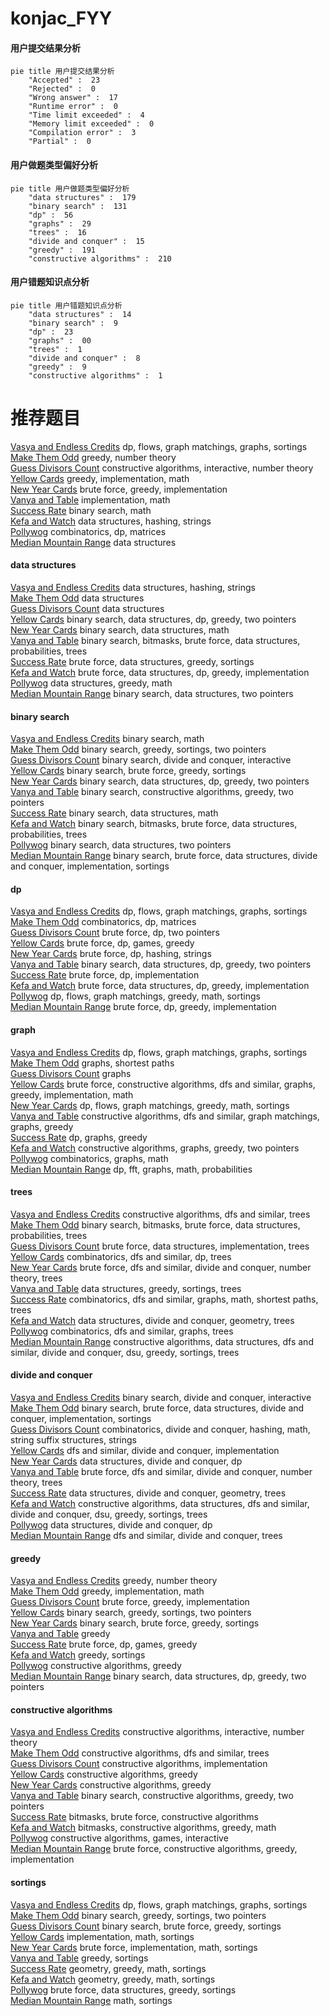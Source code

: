 # konjac_FYY
<!-- tabs:start -->
#### **用户提交结果分析**

```mermaid
pie title 用户提交结果分析
    "Accepted" :  23
    "Rejected" :  0
    "Wrong answer" :  17
    "Runtime error" :  0
    "Time limit exceeded" :  4
    "Memory limit exceeded" :  0
    "Compilation error" :  3
    "Partial" :  0
```
#### **用户做题类型偏好分析**

```mermaid
pie title 用户做题类型偏好分析
    "data structures" :  179
    "binary search" :  131
    "dp" :  56
    "graphs" :  29
    "trees" :  16
    "divide and conquer" :  15
    "greedy" :  191
    "constructive algorithms" :  210
```
#### **用户错题知识点分析**

```mermaid
pie title 用户错题知识点分析
    "data structures" :  14
    "binary search" :  9
    "dp" :  23
    "graphs" :  00
    "trees" :  1
    "divide and conquer" :  8
    "greedy" :  9
    "constructive algorithms" :  1
```
<!-- tabs:end -->
# 推荐题目
[Vasya and Endless Credits](http://codeforces.com/problemset/problem/1107/F)		dp,
                        flows,
                        graph matchings,
                        graphs,
                        sortings		  
[Make Them Odd](http://codeforces.com/problemset/problem/1277/B)		greedy,
                        number theory		  
[Guess Divisors Count](http://codeforces.com/problemset/problem/1355/F)		constructive algorithms,
                        interactive,
                        number theory		  
[Yellow Cards](http://codeforces.com/problemset/problem/1215/A)		greedy,
                        implementation,
                        math		  
[New Year Cards](http://codeforces.com/problemset/problem/140/B)		brute force,
                        greedy,
                        implementation		  
[Vanya and Table](http://codeforces.com/problemset/problem/552/A)		implementation,
                        math		  
[Success Rate](https://codeforces.com/contest/807/problem/C)		binary search,
                        math		  
[Kefa and Watch](http://codeforces.com/problemset/problem/580/E)		data structures,
                        hashing,
                        strings		  
[Pollywog](https://codeforces.com/contest/918/problem/E)		combinatorics,
                        dp,
                        matrices		  
[Median Mountain Range](http://codeforces.com/problemset/problem/1322/E)		data structures		  
<!-- tabs:start -->
#### **data structures**
[Vasya and Endless Credits](http://codeforces.com/problemset/problem/580/E)		data structures,
                        hashing,
                        strings		  
[Make Them Odd](http://codeforces.com/problemset/problem/1322/E)		data structures		  
[Guess Divisors Count](http://codeforces.com/problemset/problem/220/C)		data structures		  
[Yellow Cards](http://codeforces.com/problemset/problem/1492/C)		binary search,
                        data structures,
                        dp,
                        greedy,
                        two pointers		  
[New Year Cards](http://codeforces.com/problemset/problem/1490/G)		binary search,
                        data structures,
                        math		  
[Vanya and Table](http://codeforces.com/problemset/problem/1479/D)		binary search,
                        bitmasks,
                        brute force,
                        data structures,
                        probabilities,
                        trees		  
[Success Rate](http://codeforces.com/problemset/problem/1497/A)		brute force,
                        data structures,
                        greedy,
                        sortings		  
[Kefa and Watch](http://codeforces.com/problemset/problem/1491/C)		brute force,
                        data structures,
                        dp,
                        greedy,
                        implementation		  
[Pollywog](http://codeforces.com/problemset/problem/1492/B)		data structures,
                        greedy,
                        math		  
[Median Mountain Range](http://codeforces.com/problemset/problem/1436/E)		binary search,
                        data structures,
                        two pointers		  
#### **binary search**
[Vasya and Endless Credits](https://codeforces.com/contest/807/problem/C)		binary search,
                        math		  
[Make Them Odd](http://codeforces.com/problemset/problem/372/A)		binary search,
                        greedy,
                        sortings,
                        two pointers		  
[Guess Divisors Count](http://codeforces.com/problemset/problem/862/D)		binary search,
                        divide and conquer,
                        interactive		  
[Yellow Cards](http://codeforces.com/problemset/problem/949/D)		binary search,
                        brute force,
                        greedy,
                        sortings		  
[New Year Cards](http://codeforces.com/problemset/problem/1492/C)		binary search,
                        data structures,
                        dp,
                        greedy,
                        two pointers		  
[Vanya and Table](http://codeforces.com/problemset/problem/1463/D)		binary search,
                        constructive algorithms,
                        greedy,
                        two pointers		  
[Success Rate](http://codeforces.com/problemset/problem/1490/G)		binary search,
                        data structures,
                        math		  
[Kefa and Watch](http://codeforces.com/problemset/problem/1479/D)		binary search,
                        bitmasks,
                        brute force,
                        data structures,
                        probabilities,
                        trees		  
[Pollywog](http://codeforces.com/problemset/problem/1436/E)		binary search,
                        data structures,
                        two pointers		  
[Median Mountain Range](http://codeforces.com/problemset/problem/1461/D)		binary search,
                        brute force,
                        data structures,
                        divide and conquer,
                        implementation,
                        sortings		  
#### **dp**
[Vasya and Endless Credits](http://codeforces.com/problemset/problem/1107/F)		dp,
                        flows,
                        graph matchings,
                        graphs,
                        sortings		  
[Make Them Odd](https://codeforces.com/contest/918/problem/E)		combinatorics,
                        dp,
                        matrices		  
[Guess Divisors Count](http://codeforces.com/problemset/problem/261/E)		brute force,
                        dp,
                        two pointers		  
[Yellow Cards](http://codeforces.com/problemset/problem/1372/D)		brute force,
                        dp,
                        games,
                        greedy		  
[New Year Cards](http://codeforces.com/problemset/problem/835/D)		brute force,
                        dp,
                        hashing,
                        strings		  
[Vanya and Table](http://codeforces.com/problemset/problem/1492/C)		binary search,
                        data structures,
                        dp,
                        greedy,
                        two pointers		  
[Success Rate](https://codeforces.com/contest/1457/problem/C)		brute force,
                        dp,
                        implementation		  
[Kefa and Watch](http://codeforces.com/problemset/problem/1491/C)		brute force,
                        data structures,
                        dp,
                        greedy,
                        implementation		  
[Pollywog](http://codeforces.com/problemset/problem/1437/C)		dp,
                        flows,
                        graph matchings,
                        greedy,
                        math,
                        sortings		  
[Median Mountain Range](http://codeforces.com/problemset/problem/1499/B)		brute force,
                        dp,
                        greedy,
                        implementation		  
#### **graph**
[Vasya and Endless Credits](http://codeforces.com/problemset/problem/1107/F)		dp,
                        flows,
                        graph matchings,
                        graphs,
                        sortings		  
[Make Them Odd](http://codeforces.com/problemset/problem/666/B)		graphs,
                        shortest paths		  
[Guess Divisors Count](http://codeforces.com/problemset/problem/939/A)		graphs		  
[Yellow Cards](http://codeforces.com/problemset/problem/1487/C)		brute force,
                        constructive algorithms,
                        dfs and similar,
                        graphs,
                        greedy,
                        implementation,
                        math		  
[New Year Cards](http://codeforces.com/problemset/problem/1437/C)		dp,
                        flows,
                        graph matchings,
                        greedy,
                        math,
                        sortings		  
[Vanya and Table](http://codeforces.com/problemset/problem/1470/D)		constructive algorithms,
                        dfs and similar,
                        graph matchings,
                        graphs,
                        greedy		  
[Success Rate](http://codeforces.com/problemset/problem/1476/C)		dp,
                        graphs,
                        greedy		  
[Kefa and Watch](http://codeforces.com/problemset/problem/1304/D)		constructive algorithms,
                        graphs,
                        greedy,
                        two pointers		  
[Pollywog](http://codeforces.com/problemset/problem/1475/C)		combinatorics,
                        graphs,
                        math		  
[Median Mountain Range](http://codeforces.com/problemset/problem/553/E)		dp,
                        fft,
                        graphs,
                        math,
                        probabilities		  
#### **trees**
[Vasya and Endless Credits](http://codeforces.com/problemset/problem/822/F)		constructive algorithms,
                        dfs and similar,
                        trees		  
[Make Them Odd](http://codeforces.com/problemset/problem/1479/D)		binary search,
                        bitmasks,
                        brute force,
                        data structures,
                        probabilities,
                        trees		  
[Guess Divisors Count](http://codeforces.com/problemset/problem/1511/C)		brute force,
                        data structures,
                        implementation,
                        trees		  
[Yellow Cards](http://codeforces.com/problemset/problem/1499/F)		combinatorics,
                        dfs and similar,
                        dp,
                        trees		  
[New Year Cards](http://codeforces.com/problemset/problem/1491/E)		brute force,
                        dfs and similar,
                        divide and conquer,
                        number theory,
                        trees		  
[Vanya and Table](http://codeforces.com/problemset/problem/1466/D)		data structures,
                        greedy,
                        sortings,
                        trees		  
[Success Rate](http://codeforces.com/problemset/problem/1495/D)		combinatorics,
                        dfs and similar,
                        graphs,
                        math,
                        shortest paths,
                        trees		  
[Kefa and Watch](http://codeforces.com/problemset/problem/1303/G)		data structures,
                        divide and conquer,
                        geometry,
                        trees		  
[Pollywog](http://codeforces.com/problemset/problem/1454/E)		combinatorics,
                        dfs and similar,
                        graphs,
                        trees		  
[Median Mountain Range](http://codeforces.com/problemset/problem/1494/D)		constructive algorithms,
                        data structures,
                        dfs and similar,
                        divide and conquer,
                        dsu,
                        greedy,
                        sortings,
                        trees		  
#### **divide and conquer**
[Vasya and Endless Credits](http://codeforces.com/problemset/problem/862/D)		binary search,
                        divide and conquer,
                        interactive		  
[Make Them Odd](http://codeforces.com/problemset/problem/1461/D)		binary search,
                        brute force,
                        data structures,
                        divide and conquer,
                        implementation,
                        sortings		  
[Guess Divisors Count](http://codeforces.com/problemset/problem/1466/G)		combinatorics,
                        divide and conquer,
                        hashing,
                        math,
                        string suffix structures,
                        strings		  
[Yellow Cards](http://codeforces.com/problemset/problem/1490/D)		dfs and similar,
                        divide and conquer,
                        implementation		  
[New Year Cards](https://codeforces.com/contest/1483/problem/C)		data structures,
                        divide and conquer,
                        dp		  
[Vanya and Table](http://codeforces.com/problemset/problem/1491/E)		brute force,
                        dfs and similar,
                        divide and conquer,
                        number theory,
                        trees		  
[Success Rate](http://codeforces.com/problemset/problem/1303/G)		data structures,
                        divide and conquer,
                        geometry,
                        trees		  
[Kefa and Watch](http://codeforces.com/problemset/problem/1494/D)		constructive algorithms,
                        data structures,
                        dfs and similar,
                        divide and conquer,
                        dsu,
                        greedy,
                        sortings,
                        trees		  
[Pollywog](http://codeforces.com/problemset/problem/1482/E)		data structures,
                        divide and conquer,
                        dp		  
[Median Mountain Range](http://codeforces.com/problemset/problem/566/C)		dfs and similar,
                        divide and conquer,
                        trees		  
#### **greedy**
[Vasya and Endless Credits](http://codeforces.com/problemset/problem/1277/B)		greedy,
                        number theory		  
[Make Them Odd](http://codeforces.com/problemset/problem/1215/A)		greedy,
                        implementation,
                        math		  
[Guess Divisors Count](http://codeforces.com/problemset/problem/140/B)		brute force,
                        greedy,
                        implementation		  
[Yellow Cards](http://codeforces.com/problemset/problem/372/A)		binary search,
                        greedy,
                        sortings,
                        two pointers		  
[New Year Cards](http://codeforces.com/problemset/problem/949/D)		binary search,
                        brute force,
                        greedy,
                        sortings		  
[Vanya and Table](http://codeforces.com/problemset/problem/333/B)		greedy		  
[Success Rate](http://codeforces.com/problemset/problem/1372/D)		brute force,
                        dp,
                        games,
                        greedy		  
[Kefa and Watch](http://codeforces.com/problemset/problem/1353/B)		greedy,
                        sortings		  
[Pollywog](https://codeforces.com/contest/790/problem/A)		constructive algorithms,
                        greedy		  
[Median Mountain Range](http://codeforces.com/problemset/problem/1492/C)		binary search,
                        data structures,
                        dp,
                        greedy,
                        two pointers		  
#### **constructive algorithms**
[Vasya and Endless Credits](http://codeforces.com/problemset/problem/1355/F)		constructive algorithms,
                        interactive,
                        number theory		  
[Make Them Odd](http://codeforces.com/problemset/problem/822/F)		constructive algorithms,
                        dfs and similar,
                        trees		  
[Guess Divisors Count](http://codeforces.com/problemset/problem/1118/C)		constructive algorithms,
                        implementation		  
[Yellow Cards](https://codeforces.com/contest/790/problem/A)		constructive algorithms,
                        greedy		  
[New Year Cards](http://codeforces.com/problemset/problem/1493/A)		constructive algorithms,
                        greedy		  
[Vanya and Table](http://codeforces.com/problemset/problem/1463/D)		binary search,
                        constructive algorithms,
                        greedy,
                        two pointers		  
[Success Rate](https://codeforces.com/contest/1456/problem/B)		bitmasks,
                        brute force,
                        constructive algorithms		  
[Kefa and Watch](http://codeforces.com/problemset/problem/1492/D)		bitmasks,
                        constructive algorithms,
                        greedy,
                        math		  
[Pollywog](https://codeforces.com/contest/1504/problem/D)		constructive algorithms,
                        games,
                        interactive		  
[Median Mountain Range](https://codeforces.com/contest/1483/problem/A)		brute force,
                        constructive algorithms,
                        greedy,
                        implementation		  
#### **sortings**
[Vasya and Endless Credits](http://codeforces.com/problemset/problem/1107/F)		dp,
                        flows,
                        graph matchings,
                        graphs,
                        sortings		  
[Make Them Odd](http://codeforces.com/problemset/problem/372/A)		binary search,
                        greedy,
                        sortings,
                        two pointers		  
[Guess Divisors Count](http://codeforces.com/problemset/problem/949/D)		binary search,
                        brute force,
                        greedy,
                        sortings		  
[Yellow Cards](http://codeforces.com/problemset/problem/723/A)		implementation,
                        math,
                        sortings		  
[New Year Cards](http://codeforces.com/problemset/problem/1012/A)		brute force,
                        implementation,
                        math,
                        sortings		  
[Vanya and Table](http://codeforces.com/problemset/problem/1353/B)		greedy,
                        sortings		  
[Success Rate](https://codeforces.com/contest/1496/problem/C)		geometry,
                        greedy,
                        math,
                        sortings		  
[Kefa and Watch](http://codeforces.com/problemset/problem/1495/A)		geometry,
                        greedy,
                        math,
                        sortings		  
[Pollywog](http://codeforces.com/problemset/problem/1497/A)		brute force,
                        data structures,
                        greedy,
                        sortings		  
[Median Mountain Range](http://codeforces.com/problemset/problem/1427/A)		math,
                        sortings		  
<!-- tabs:end -->

